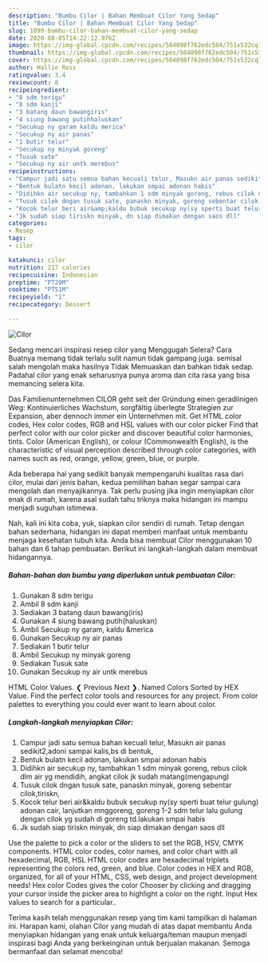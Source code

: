 ```yaml
---
description: "Bumbu Cilor | Bahan Membuat Cilor Yang Sedap"
title: "Bumbu Cilor | Bahan Membuat Cilor Yang Sedap"
slug: 1099-bumbu-cilor-bahan-membuat-cilor-yang-sedap
date: 2020-08-05T14:22:12.976Z
image: https://img-global.cpcdn.com/recipes/504098f762edc504/751x532cq70/cilor-foto-resep-utama.jpg
thumbnail: https://img-global.cpcdn.com/recipes/504098f762edc504/751x532cq70/cilor-foto-resep-utama.jpg
cover: https://img-global.cpcdn.com/recipes/504098f762edc504/751x532cq70/cilor-foto-resep-utama.jpg
author: Hallie Ross
ratingvalue: 3.4
reviewcount: 8
recipeingredient:
- "8 sdm terigu"
- "8 sdm kanji"
- "3 batang daun bawangiris"
- "4 siung bawang putihhaluskan"
- "Secukup ny garam kaldu merica"
- "Secukup ny air panas"
- "1 butir telur"
- "Secukup ny minyak goreng"
- "Tusuk sate"
- "Secukup ny air untk merebus"
recipeinstructions:
- "Campur jadi satu semua bahan kecuali telur, Masukn air panas sedikit2,adoni sampai kalis,bs di bentuk,"
- "Bentuk bulatn kecil adonan, lakukan smpai adonan habis"
- "Didihkn air secukup ny, tambahkan 1 sdm minyak goreng, rebus cilok dlm air yg mendidih, angkat cilok jk sudah matang(mengapung)"
- "Tusuk cilok dngan tusuk sate, panaskn minyak, goreng sebentar cilok,tiriskn,"
- "Kocok telur beri air&amp;kaldu bubuk secukup ny(sy sperti buat telur gulung) adonan cair, lanjutkan mnggoreng, goreng 1-2 sdm telur lalu gulung dengan cilok yg sudah di goreng td.lakukan smpai habis"
- "Jk sudah siap tiriskn minyak, dn siap dimakan dengan saos dll"
categories:
- Resep
tags:
- cilor

katakunci: cilor 
nutrition: 217 calories
recipecuisine: Indonesian
preptime: "PT29M"
cooktime: "PT51M"
recipeyield: "1"
recipecategory: Dessert

---
```



![Cilor](https://img-global.cpcdn.com/recipes/504098f762edc504/751x532cq70/cilor-foto-resep-utama.jpg)

Sedang mencari inspirasi resep cilor yang Menggugah Selera? Cara Buatnya memang tidak terlalu sulit namun tidak gampang juga. semisal salah mengolah maka hasilnya Tidak Memuaskan dan bahkan tidak sedap. Padahal cilor yang enak seharusnya punya aroma dan cita rasa yang bisa memancing selera kita.

Das Familienunternehmen CILOR geht seit der Gründung einen geradlinigen Weg: Kontinuierliches Wachstum, sorgfältig überlegte Strategien zur Expansion, aber dennoch immer ein Unternehmen mit. Get HTML color codes, Hex color codes, RGB and HSL values with our color picker Find that perfect color with our color picker and discover beautiful color harmonies, tints. Color (American English), or colour (Commonwealth English), is the characteristic of visual perception described through color categories, with names such as red, orange, yellow, green, blue, or purple.

Ada beberapa hal yang sedikit banyak mempengaruhi kualitas rasa dari cilor, mulai dari jenis bahan, kedua pemilihan bahan segar sampai cara mengolah dan menyajikannya. Tak perlu pusing jika ingin menyiapkan cilor enak di rumah, karena asal sudah tahu triknya maka hidangan ini mampu menjadi suguhan istimewa.


Nah, kali ini kita coba, yuk, siapkan cilor sendiri di rumah. Tetap dengan bahan sederhana, hidangan ini dapat memberi manfaat untuk membantu menjaga kesehatan tubuh kita. Anda bisa membuat Cilor menggunakan 10 bahan dan 6 tahap pembuatan. Berikut ini langkah-langkah dalam membuat hidangannya.

<!--inarticleads1-->

##### Bahan-bahan dan bumbu yang diperlukan untuk pembuatan Cilor:

1. Gunakan 8 sdm terigu
1. Ambil 8 sdm kanji
1. Sediakan 3 batang daun bawang(iris)
1. Gunakan 4 siung bawang putih(haluskan)
1. Ambil Secukup ny garam, kaldu &amp;merica
1. Gunakan Secukup ny air panas
1. Sediakan 1 butir telur
1. Ambil Secukup ny minyak goreng
1. Sediakan Tusuk sate
1. Gunakan Secukup ny air untk merebus


HTML Color Values. ❮ Previous Next ❯. Named Colors Sorted by HEX Value. Find the perfect color tools and resources for any project. From color palettes to everything you could ever want to learn about color. 

<!--inarticleads2-->

##### Langkah-langkah menyiapkan Cilor:

1. Campur jadi satu semua bahan kecuali telur, Masukn air panas sedikit2,adoni sampai kalis,bs di bentuk,
1. Bentuk bulatn kecil adonan, lakukan smpai adonan habis
1. Didihkn air secukup ny, tambahkan 1 sdm minyak goreng, rebus cilok dlm air yg mendidih, angkat cilok jk sudah matang(mengapung)
1. Tusuk cilok dngan tusuk sate, panaskn minyak, goreng sebentar cilok,tiriskn,
1. Kocok telur beri air&amp;kaldu bubuk secukup ny(sy sperti buat telur gulung) adonan cair, lanjutkan mnggoreng, goreng 1-2 sdm telur lalu gulung dengan cilok yg sudah di goreng td.lakukan smpai habis
1. Jk sudah siap tiriskn minyak, dn siap dimakan dengan saos dll


Use the palette to pick a color or the sliders to set the RGB, HSV, CMYK components. HTML color codes, color names, and color chart with all hexadecimal, RGB, HSL HTML color codes are hexadecimal triplets representing the colors red, green, and blue. Color codes in HEX and RGB, organized, for all of your HTML, CSS, web design, and project development needs! Hex color Codes gives the color Chooser by clicking and dragging your cursor inside the picker area to highlight a color on the right. Input Hex values to search for a particular.. 

Terima kasih telah menggunakan resep yang tim kami tampilkan di halaman ini. Harapan kami, olahan Cilor yang mudah di atas dapat membantu Anda menyiapkan hidangan yang enak untuk keluarga/teman maupun menjadi inspirasi bagi Anda yang berkeinginan untuk berjualan makanan. Semoga bermanfaat dan selamat mencoba!
